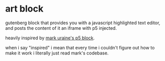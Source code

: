 # art block

gutenberg block that provides you with a javascript highlighted text editor, and posts the content of it an iframe with p5 injected.

heavily inspired by [mark uraine's p5 block](https://markuraine.com/creating-the-p5-js-gutenberg-block/).

when i say "inspired" i mean that every time i couldn't figure out how to make it work i literally just read mark's codebase.
